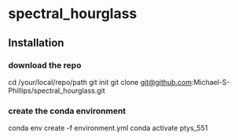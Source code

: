 # spectral_hourglass

## Installation
### download the repo
cd /your/local/repo/path
git init
git clone git@github.com:Michael-S-Phillips/spectral_hourglass.git

### create the conda environment
conda env create -f environment.yml
conda activate ptys_551
